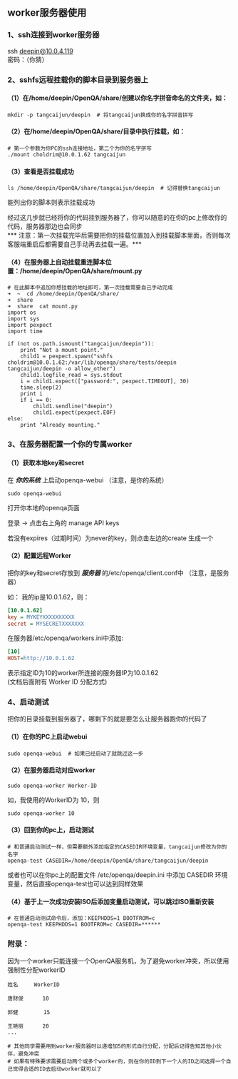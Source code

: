 <!--Meta
category:OpenQA
title:Worker服务器使用
DO NOT Delete Meta Above -->

   
## worker服务器使用
### 1、ssh连接到worker服务器  
ssh deepin@10.0.4.119  
密码：（你猜）

### 2、sshfs远程挂载你的脚本目录到服务器上

#### （1）在/home/deepin/OpenQA/share/创建以你名字拼音命名的文件夹，如：

```shell
mkdir -p tangcaijun/deepin  # 将tangcaijun换成你的名字拼音拼写
```

#### （2）在/home/deepin/OpenQA/share/目录中执行挂载，如：

```shell
# 第一个参数为你PC的ssh连接地址，第二个为你的名字拼写
./mount choldrim@10.0.1.62 tangcaijun
```

#### （3）查看是否挂载成功

```shell
ls /home/deepin/OpenQA/share/tangcaijun/deepin  # 记得替换tangcaijun
```
能列出你的脚本则表示挂载成功


经过这几步就已经将你的代码挂到服务器了，你可以随意的在你的pc上修改你的代码，服务器那边也会同步  
*** 注意：第一次挂载完毕后需要把你的挂载位置加入到挂载脚本里面，否则每次客服端重启后都需要自己手动再去挂载一遍。***

#### （4）在服务器上自动挂载重连脚本位置：/home/deepin/OpenQA/share/mount.py
```shell
# 在此脚本中追加你想挂载的地址即可，第一次挂载需要自己手动完成
➜  ~  cd /home/deepin/OpenQA/share/
➜  share
➜  share  cat mount.py 
import os
import sys
import pexpect
import time

if (not os.path.ismount("tangcaijun/deepin")):
    print "Not a mount point."
    child1 = pexpect.spawn("sshfs choldrim@10.0.1.62:/var/lib/openqa/share/tests/deepin tangcaijun/deepin -o allow_other")
    child1.logfile_read = sys.stdout
    i = child1.expect(["password:", pexpect.TIMEOUT], 30)
    time.sleep(2)
    print i
    if i == 0:
        child1.sendline("deepin")
        child1.expect(pexpect.EOF)
else:
    print "Already mounting."
```

### 3、在服务器配置一个你的专属worker

#### （1）获取本地key和secret

在 ***你的系统*** 上启动openqa-webui （注意，是你的系统）
```shell
sudo openqa-webui
```

打开你本地的openqa页面

登录 -> 点击右上角的 manage API keys

若没有expires（过期时间）为never的key，则点击左边的create 生成一个

#### （2）配置远程Worker
把你的key和secret存放到 ***服务器*** 的/etc/openqa/client.conf中 （注意，是服务器）

如：
我的ip是10.0.1.62，则：
```ini
[10.0.1.62]
key = MYKEYXXXXXXXXXX
secret = MYSECRETXXXXXXX
```

在服务器/etc/openqa/workers.ini中添加:
```ini
[10]
HOST=http://10.0.1.62
```
表示指定ID为10的worker所连接的服务器IP为10.0.1.62  
(文档后面附有 Worker ID 分配方式)

### 4、启动测试
把你的目录挂载到服务器了，哪剩下的就是要怎么让服务器跑你的代码了
#### （1）在你的PC上启动webui
```shell
sudo openqa-webui  # 如果已经启动了就跳过这一步
```

#### （2）在服务器启动对应worker
```shell
sudo openqa-worker Worker-ID
```
如，我使用的WorkerID为 10，则
```shell
sudo openqa-worker 10
```


#### （3）回到你的pc上，启动测试

```shell
# 和普通启动测试一样，但需要额外添加指定的CASEDIR环境变量，tangcaijun修改为你的名字
openqa-test CASEDIR=/home/deepin/OpenQA/share/tangcaijun/deepin
```

或者也可以在你pc上的配置文件 /etc/openqa/deepin.ini 中添加 CASEDIR 环境变量，然后直接openqa-test也可以达到同样效果


#### （4）基于上一次成功安装ISO后添加变量启动测试，可以跳过ISO重新安装

```shell
# 在普通启动测试命令后，添加：KEEPHDDS=1 BOOTFROM=c
openqa-test KEEPHDDS=1 BOOTFROM=c CASEDIR=******
```

### 附录：

因为一个worker只能连接一个OpenQA服务机，为了避免worker冲突，所以使用强制性分配workerID

```shell
姓名     WorkerID

唐财俊      10

郭健        15

王艳丽      20
...

# 其他同学需要用到worker服务器时以递增加5的形式自行分配，分配后记得告知其他小伙伴，避免冲突
# 如果有特殊要求需要启动两个或多个worker的，则在你的ID到下一个人的ID之间选择一个自己觉得合适的ID去启动worker就可以了
```

